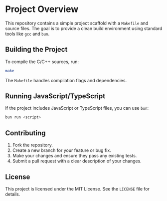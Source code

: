 # Project Overview

This repository contains a simple project scaffold with a `Makefile` and source files. The goal is to provide a clean build environment using standard tools like `gcc` and `bun`.

## Building the Project

To compile the C/C++ sources, run:

```sh
make
```

The `Makefile` handles compilation flags and dependencies.

## Running JavaScript/TypeScript

If the project includes JavaScript or TypeScript files, you can use `bun`:

```sh
bun run <script>
```

## Contributing

1. Fork the repository.
2. Create a new branch for your feature or bug fix.
3. Make your changes and ensure they pass any existing tests.
4. Submit a pull request with a clear description of your changes.

## License

This project is licensed under the MIT License. See the `LICENSE` file for details.
